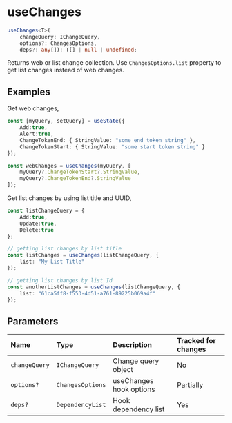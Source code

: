 # useChanges

```typescript
useChanges<T>(
    changeQuery: IChangeQuery,
    options?: ChangesOptions,
    deps?: any[]): T[] | null | undefined;
```

Returns web or list change collection. Use `ChangesOptions.list` property to get list changes instead of web changes.

## Examples

Get web changes,
```typescript
const [myQuery, setQuery] = useState({
    Add:true,
    Alert:true,
    ChangeTokenEnd: { StringValue: "some end token string" },
    ChangeTokenStart: { StringValue: "some start token string" }
});

const webChanges = useChanges(myQuery, [
    myQuery?.ChangeTokenStart?.StringValue,
    myQuery?.ChangeTokenEnd?.StringValue
]);
```

Get list changes by using list title and UUID,
```typescript
const listChangeQuery = {
    Add:true,
    Update:true,
    Delete:true
};

// getting list changes by list title
const listChanges = useChanges(listChangeQuery, {
    list: "My List Title"
});

// getting list changes by list Id
const anotherListChanges = useChanges(listChangeQuery, {
    list: "61ca5ff8-f553-4d51-a761-89225b069a4f"
});
```

## Parameters

| Name | Type | Description | Tracked for changes |
| :------ | :------ | :------ | :--------|
| `changeQuery` | `IChangeQuery` | Change query object | No |
| `options?` | `ChangesOptions` | useChanges hook options | Partially |
| `deps?` | `DependencyList` | Hook dependency list | Yes |

